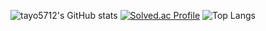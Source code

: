 ![tayo5712's GitHub stats](https://github-readme-stats.vercel.app/api?username=tayo5712&show_icons=true&theme=highcontrast)
[![Solved.ac Profile](http://mazassumnida.wtf/api/generate_badge?boj=gch04407)](https://solved.ac/gch04407)
![Top Langs](https://github-readme-stats.vercel.app/api/top-langs/?username=tayo5712&layout=compact&theme=tokyonight)
